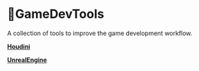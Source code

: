 # 🔧GameDevTools
A collection of tools to improve the game development workflow.

**[Houdini](../main/Houdini)**

**[UnrealEngine](../main/UnrealEngine)**

